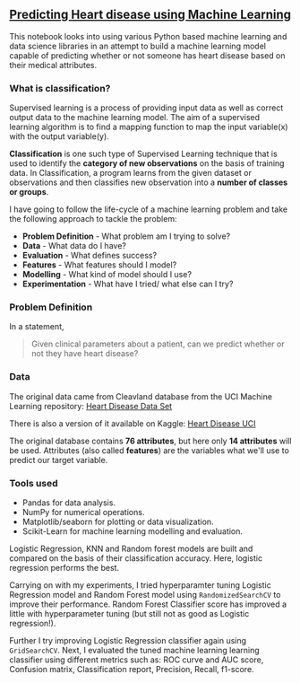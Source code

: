 ﻿## [Predicting Heart disease using Machine Learning](Notebook/end-to-end-heart-disease-classification.ipynb)
 
This notebook looks into using various Python based machine learning and data science libraries in an attempt to build a machine learning model capable of predicting whether or not someone has heart disease based on their medical attributes.

### What is classification?
Supervised learning is a process of providing input data as well as correct output data to the machine learning model. The aim of a supervised learning algorithm is to find a mapping function to map the input variable(x) with the output variable(y).

**Classification** is one such type of Supervised Learning technique that is used to identify the **category of new observations** on the basis of training data. In Classification, a program learns from the given dataset or observations and then classifies new observation into a **number of classes or groups**.

I have going to follow the life-cycle of a machine learning problem and take the following approach to tackle the problem:
- **Problem Definition** - What problem am I trying to solve?
- **Data** - What data do I have?
- **Evaluation** - What defines success?
- **Features** - What features should I model?
- **Modelling** - What kind of model should I use?
- **Experimentation** - What have I tried/ what else can I try?

### Problem Definition

In a statement,

> Given clinical parameters about a patient, can we predict whether or not they have heart disease?

### Data

The original data came from Cleavland database from the UCI Machine Learning repository: [Heart Disease Data Set](https://archive.ics.uci.edu/ml/datasets/heart+Disease)

There is also a version of it available on Kaggle: [Heart Disease UCI](https://www.kaggle.com/ronitf/heart-disease-uci)

The original database contains **76 attributes**, but here only **14 attributes** will be used. Attributes (also called **features**) are the variables what we'll use to predict our target variable.

### Tools used
- Pandas for data analysis.
- NumPy for numerical operations.
- Matplotlib/seaborn for plotting or data visualization.
- Scikit-Learn for machine learning modelling and evaluation.

Logistic Regression, KNN and Random forest models are built and compared on the basis of their classification accuracy. Here, logistic regression performs the best.

Carrying on with my experiments, I tried hyperparamter tuning Logistic Regression model and Random Forest model using `RandomizedSearchCV` to improve their performance. Random Forest Classifier score has improved a little with hyperparameter tuning (but still not as good as Logistic regression!).

Further I try improving Logistic Regression classifier again using `GridSearchCV`. Next, I evaluated the tuned machine learning learning classifier using different metrics such as: ROC curve and AUC score, Confusion matrix, Classification report, Precision, Recall, f1-score.







